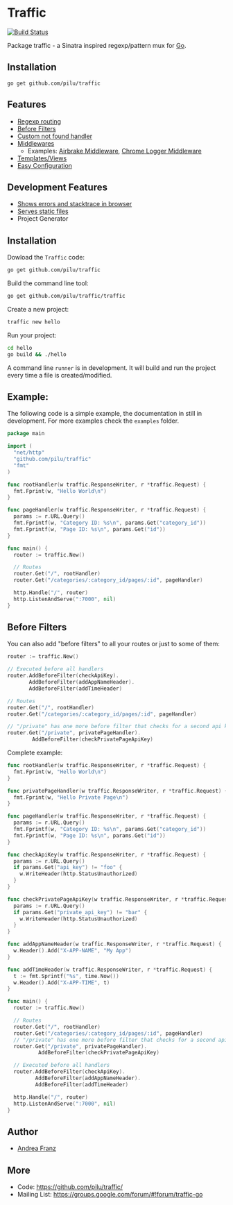 # Traffic

[![Build Status](https://travis-ci.org/pilu/traffic.png?branch=master)](https://travis-ci.org/pilu/traffic)

Package traffic - a Sinatra inspired regexp/pattern mux for [Go](http://golang.org/ "The Go programming language").

## Installation

    go get github.com/pilu/traffic

## Features

  * [Regexp routing](https://github.com/pilu/traffic/blob/master/examples/simple/main.go)
  * [Before Filters](https://github.com/pilu/traffic/blob/master/examples/before-filter/main.go)
  * [Custom not found handler](https://github.com/pilu/traffic/blob/master/examples/not-found/main.go)
  * [Middlewares](https://github.com/pilu/traffic/blob/master/examples/middleware/main.go)
    * Examples: [Airbrake Middleware](https://github.com/pilu/traffic-airbrake), [Chrome Logger Middleware](https://github.com/pilu/traffic-chromelogger)
  * [Templates/Views](https://github.com/pilu/traffic/tree/master/examples/templates)
  * [Easy Configuration](https://github.com/pilu/traffic/tree/master/examples/configuration)

## Development Features

  * [Shows errors and stacktrace in browser](https://github.com/pilu/traffic/tree/master/examples/show-errors)
  * [Serves static files](https://github.com/pilu/traffic/tree/master/examples/static-files)
  * Project Generator

## Installation

Dowload the `Traffic` code:

```bash
go get github.com/pilu/traffic
```

Build the command line tool:

```bash
go get github.com/pilu/traffic/traffic
```

Create a new project:
```bash
traffic new hello
```

Run your project:
```bash
cd hello
go build && ./hello
```

A command line `runner` is in development. It will build and run the project every time a file is created/modified.

## Example:
The following code is a simple example, the documentation in still in development.
For more examples check the `examples` folder.

```go
package main

import (
  "net/http"
  "github.com/pilu/traffic"
  "fmt"
)

func rootHandler(w traffic.ResponseWriter, r *traffic.Request) {
  fmt.Fprint(w, "Hello World\n")
}

func pageHandler(w traffic.ResponseWriter, r *traffic.Request) {
  params := r.URL.Query()
  fmt.Fprintf(w, "Category ID: %s\n", params.Get("category_id"))
  fmt.Fprintf(w, "Page ID: %s\n", params.Get("id"))
}

func main() {
  router := traffic.New()

  // Routes
  router.Get("/", rootHandler)
  router.Get("/categories/:category_id/pages/:id", pageHandler)

  http.Handle("/", router)
  http.ListenAndServe(":7000", nil)
}
```

## Before Filters

You can also add "before filters" to all your routes or just to some of them:

```go
router := traffic.New()

// Executed before all handlers
router.AddBeforeFilter(checkApiKey).
       AddBeforeFilter(addAppNameHeader).
       AddBeforeFilter(addTimeHeader)

// Routes
router.Get("/", rootHandler)
router.Get("/categories/:category_id/pages/:id", pageHandler)

// "/private" has one more before filter that checks for a second api key (private_api_key)
router.Get("/private", privatePageHandler).
        AddBeforeFilter(checkPrivatePageApiKey)
```

Complete example:

```go
func rootHandler(w traffic.ResponseWriter, r *traffic.Request) {
  fmt.Fprint(w, "Hello World\n")
}

func privatePageHandler(w traffic.ResponseWriter, r *traffic.Request) {
  fmt.Fprint(w, "Hello Private Page\n")
}

func pageHandler(w traffic.ResponseWriter, r *traffic.Request) {
  params := r.URL.Query()
  fmt.Fprintf(w, "Category ID: %s\n", params.Get("category_id"))
  fmt.Fprintf(w, "Page ID: %s\n", params.Get("id"))
}

func checkApiKey(w traffic.ResponseWriter, r *traffic.Request) {
  params := r.URL.Query()
  if params.Get("api_key") != "foo" {
    w.WriteHeader(http.StatusUnauthorized)
  }
}

func checkPrivatePageApiKey(w traffic.ResponseWriter, r *traffic.Request) {
  params := r.URL.Query()
  if params.Get("private_api_key") != "bar" {
    w.WriteHeader(http.StatusUnauthorized)
  }
}

func addAppNameHeader(w traffic.ResponseWriter, r *traffic.Request) {
  w.Header().Add("X-APP-NAME", "My App")
}

func addTimeHeader(w traffic.ResponseWriter, r *traffic.Request) {
  t := fmt.Sprintf("%s", time.Now())
  w.Header().Add("X-APP-TIME", t)
}

func main() {
  router := traffic.New()

  // Routes
  router.Get("/", rootHandler)
  router.Get("/categories/:category_id/pages/:id", pageHandler)
  // "/private" has one more before filter that checks for a second api key (private_api_key)
  router.Get("/private", privatePageHandler).
          AddBeforeFilter(checkPrivatePageApiKey)

  // Executed before all handlers
  router.AddBeforeFilter(checkApiKey).
         AddBeforeFilter(addAppNameHeader).
         AddBeforeFilter(addTimeHeader)

  http.Handle("/", router)
  http.ListenAndServe(":7000", nil)
}
```

## Author

* [Andrea Franz](http://gravityblast.com)

## More

* Code: <https://github.com/pilu/traffic/>
* Mailing List: <https://groups.google.com/forum/#!forum/traffic-go>
